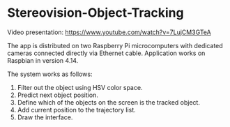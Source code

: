 # Stereovision-Object-Tracking
Video presentation:
https://www.youtube.com/watch?v=7LujCM3GTeA


The app is distributed on two Raspberry Pi microcomputers with dedicated cameras connected directly via Ethernet cable.
Application works on Raspbian in version 4.14.

The system works as follows:
1. Filter out the object using HSV color space.
2. Predict next object position.
3. Define which of the objects on the screen is the tracked object.
4. Add current position to the trajectory list.
5. Draw the interface.
